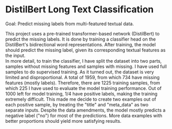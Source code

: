 # DistilBert Long Text Classification

Goal: Predict missing labels from multi-featured textual data.  

This project uses a pre-trained transformer-based network (DistilBert) to predict the missing labels. It is done by training a classifier head on the DistilBert's bidirectional word representations. After training, the model should predict the missing label, given its corresponding textual features as the input.  
In more detail, to train the classifier, I have split the dataset into two parts, samples without missing features and samples with missing. I have used full samples to do supervised training.  As it turned out, the dataset is very limited and disproportional. A total of 1959, from which 734 have missing features (mostly labels). Therefore, there are 1225 training samples, from which 225 I have used to evaluate the model training performance. Out of 1000 left for model training, 1/4 have positive labels, making the training extremely difficult. This made me decide to create two examples out of each positive sample, by treating the "title" and "meta_data" as two separate inputs.  Despite the data amendments, the model mostly predicts a negative label ("no") for most of the predictions. More data examples with better proportions should yield more satisfying results.
